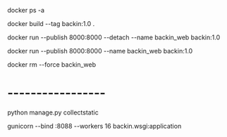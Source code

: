 docker ps -a

docker build --tag backin:1.0 .

docker run --publish 8000:8000 --detach --name backin_web backin:1.0

docker run --publish 8000:8000 --name backin_web backin:1.0

docker rm --force backin_web

# -----------------
python manage.py collectstatic

gunicorn --bind :8088 --workers 16 backin.wsgi:application
